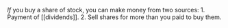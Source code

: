 *If* you buy a share of stock, you can make money from two sources:
		1. Payment of [[dividends]].
		2. Sell shares for more than you paid to buy them.